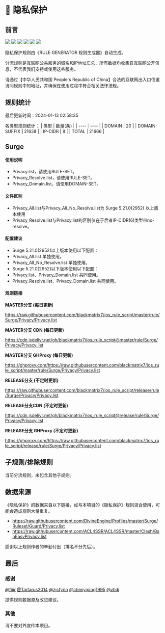 # 🧸 隐私保护

## 前言

![](https://shields.io/badge/-移除重复规则-ff69b4) ![](https://shields.io/badge/-移除无法解析的域名-important) ![](https://shields.io/badge/-DOMAIN与DOMAIN--SUFFIX合并-green) ![](https://shields.io/badge/-DOMAIN--SUFFIX间合并-critical) ![](https://shields.io/badge/-DOMAIN--SUFFIX与DOMAIN--KEYWORD合并-blue) ![](https://shields.io/badge/-IP--CIDR(6)合并-blueviolet) 

隐私保护规则由《RULE GENERATOR 规则生成器》自动生成。

分流规则是互联网公共服务的域名和IP地址汇总，所有数据均收集自互联网公开信息，不代表我们支持或使用这些服务。

请通过【中华人民共和国 People's Republic of China】合法的互联网出入口信道访问规则中的地址，并确保在使用过程中符合相关法律法规。

## 规则统计

最后更新时间：2024-01-13 02:58:35

各类型规则统计：
| 类型 | 数量(条)  | 
| ---- | ----  |
| DOMAIN | 20  | 
| DOMAIN-SUFFIX | 21638  | 
| IP-CIDR | 8  | 
| TOTAL | 21666  | 


## Surge 

#### 使用说明
- Privacy.list，请使用RULE-SET。
- Privacy_Resolve.list，请使用RULE-SET。
- Privacy_Domain.list，请使用DOMAIN-SET。

#### 文件区别
- Privacy_All.list与Privacy_All_No_Resolve.list为 Surge 5.21.0(2952) 以上版本使用
- Privacy_Resolve.list与Privacy.list的区别仅在于后者IP-CIDR(6)类型带no-resolve。

#### 配置建议
- Surge 5.21.0(2952)以上版本使用以下配置：
- Privacy_All.list 单独使用。
- Privacy_All_No_Resolve.list 单独使用。
- Surge 5.21.0(2952)以下版本使用以下配置：
- Privacy.list、Privacy_Domain.list 共同使用。
- Privacy_Resolve.list、Privacy_Domain.list 共同使用。

#### 规则链接
**MASTER分支 (每日更新)**

https://raw.githubusercontent.com/blackmatrix7/ios_rule_script/master/rule/Surge/Privacy/Privacy.list

**MASTER分支 CDN (每日更新)**

https://cdn.jsdelivr.net/gh/blackmatrix7/ios_rule_script@master/rule/Surge/Privacy/Privacy.list

**MASTER分支 GHProxy (每日更新)**

https://ghproxy.com/https://raw.githubusercontent.com/blackmatrix7/ios_rule_script/master/rule/Surge/Privacy/Privacy.list

**RELEASE分支 (不定时更新)**

https://raw.githubusercontent.com/blackmatrix7/ios_rule_script/release/rule/Surge/Privacy/Privacy.list

**RELEASE分支CDN (不定时更新)**

https://cdn.jsdelivr.net/gh/blackmatrix7/ios_rule_script@release/rule/Surge/Privacy/Privacy.list

**RELEASE分支 GHProxy (不定时更新)**

https://ghproxy.com/https://raw.githubusercontent.com/blackmatrix7/ios_rule_script/release/rule/Surge/Privacy/Privacy.list

## 子规则/排除规则


当前分流规则，未包含其他子规则。

## 数据来源

《隐私保护》的数据来自以下链接，如与本项目的《隐私保护》规则混合使用，可能会造成规则大量重复。

- https://raw.githubusercontent.com/DivineEngine/Profiles/master/Surge/Ruleset/Guard/Privacy.list
- https://raw.githubusercontent.com/ACL4SSR/ACL4SSR/master/Clash/BanEasyPrivacy.list


感谢以上规则作者的辛勤付出（排名不分先后）。

## 最后

### 感谢

[@fiiir](https://github.com/fiiir) [@Tartarus2014](https://github.com/Tartarus2014) [@zjcfynn](https://github.com/zjcfynn) [@chenyiping1995](https://github.com/chenyiping1995) [@vhdj](https://github.com/vhdj)

提供规则数据源及改进建议。

### 其他

请不要对外宣传本项目。